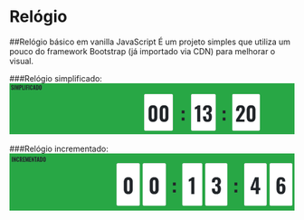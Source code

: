# Relógio
##Relógio básico em vanilla JavaScript
É um projeto simples que utiliza um pouco do framework Bootstrap (já importado via CDN) para melhorar o visual. 

###Relógio simplificado:
![relogio simplificado](https://github.com/HenriqueViegas/relogio/blob/main/simplificado.PNG)

###Relógio incrementado:
![relogio incrementado](https://github.com/HenriqueViegas/relogio/blob/main/incrementado.PNG)
